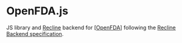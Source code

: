 # OpenFDA.js

JS library and [Recline][] backend for [[OpenFDA]] following the [Recline Backend specification][backend].

[backend]: http://okfnlabs.org/recline/docs/backends.html
[Recline]: http://okfnlabs.org/recline/
[OpenFDA]: https://open.fda.gov/ 


